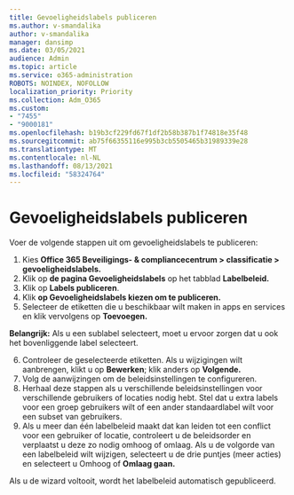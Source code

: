 ```yaml
---
title: Gevoeligheidslabels publiceren
ms.author: v-smandalika
author: v-smandalika
manager: dansimp
ms.date: 03/05/2021
audience: Admin
ms.topic: article
ms.service: o365-administration
ROBOTS: NOINDEX, NOFOLLOW
localization_priority: Priority
ms.collection: Adm_O365
ms.custom:
- "7455"
- "9000181"
ms.openlocfilehash: b19b3cf229fd67f1df2b58b387b1f74818e35f48
ms.sourcegitcommit: ab75f66355116e995b3cb5505465b31989339e28
ms.translationtype: MT
ms.contentlocale: nl-NL
ms.lasthandoff: 08/13/2021
ms.locfileid: "58324764"
---
```

# <a name="publish-sensitivity-labels"></a>Gevoeligheidslabels publiceren

Voer de volgende stappen uit om gevoeligheidslabels te publiceren:

1. Kies **Office 365 Beveiligings- & compliancecentrum > classificatie > gevoeligheidslabels.**
2. Klik op **de pagina Gevoeligheidslabels** op het tabblad **Labelbeleid.**
3. Klik op **Labels publiceren**.
4. Klik **op Gevoeligheidslabels kiezen om te publiceren.** 
5. Selecteer de etiketten die u beschikbaar wilt maken in apps en services en klik vervolgens op **Toevoegen.**

**Belangrijk:** Als u een sublabel selecteert, moet u ervoor zorgen dat u ook het bovenliggende label selecteert.

6. Controleer de geselecteerde etiketten. Als u wijzigingen wilt aanbrengen, klikt u op **Bewerken**; klik anders op **Volgende.**
7. Volg de aanwijzingen om de beleidsinstellingen te configureren.
8. Herhaal deze stappen als u verschillende beleidsinstellingen voor verschillende gebruikers of locaties nodig hebt. Stel dat u extra labels voor een groep gebruikers wilt of een ander standaardlabel wilt voor een subset van gebruikers.
9. Als u meer dan één labelbeleid maakt dat kan leiden tot een conflict voor een gebruiker of locatie, controleert u de beleidsorder en verplaatst u deze zo nodig omhoog of omlaag. Als u de volgorde van een labelbeleid wilt wijzigen, selecteert u de drie puntjes (meer acties) en selecteert u Omhoog of **Omlaag gaan.** 

Als u de wizard voltooit, wordt het labelbeleid automatisch gepubliceerd.

